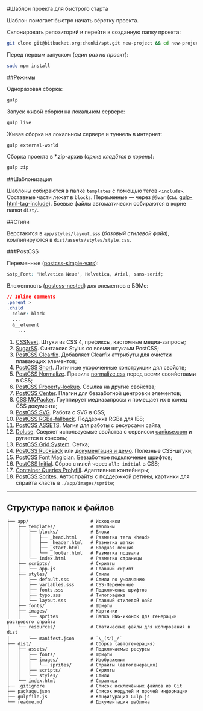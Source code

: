 #Шаблон проекта для быстрого старта

Шаблон помогает быстро начать вёрстку проекта.

Склонировать репозиторий и перейти в созданную папку проекта:

```bash
git clone git@bitbucket.org:chenki/spt.git new-project && cd new-project
```

Перед первым запуском (_один раз на проект_):

```bash
sudo npm install
```
##Режимы

Одноразовая сборка:

```bash
gulp
```

Запуск живой сборки на локальном сервере:

```bash
gulp live
```

Живая сборка на локальном сервере и туннель в интернет:

```bash
gulp external-world
```

Сборка проекта в *.zip-архив (_архив кладётся в корень_):

```bash
gulp zip
```

##Шаблонизация

Шаблоны собираются в папке `templates` с помощью тегов `<include>`. Составные части лежат в `blocks`. Переменные — через `@@var` (см. [gulp-html-tag-include](https://github.com/zaharin/gulp-html-tag-include)). Боевые файлы автоматически собираются в корне папки `dist/`.

##Стили

Верстаются в `app/styles/layout.sss` (_базовый стилевой файл_), компилируются в `dist/assets/styles/style.css`.

###PostCSS

Переменные ([postcss-simple-vars](https://github.com/postcss/postcss-simple-vars)):

```css
$stp_Font: 'Helvetica Neue', Helvetica, Arial, sans-serif;
```
Вложенность ([postcss-nested](https://github.com/postcss/postcss-nested)) для элементов в БЭМе:

```css
// Inline comments
.parent >
.child
  color: black
  ...
  &__element
    ...
```

1. [CSSNext](http://cssnext.io). Штуки из CSS 4, префиксы, кастомные медиа-запросы;
2. [SugarSS](https://github.com/postcss/sugarss). Синтаксис Stylus со всеми штуками PostCSS;
3. [PostCSS Clearfix](https://github.com/seaneking/postcss-clearfix). Добавляет Clearfix аттрибуты для очистки плавающих элементов;
4. [PostCSS Short](https://github.com/jonathantneal/postcss-short). Логичные укороченные конструкции дял свойств;
5. [PostCSS Normalize](https://github.com/seaneking/postcss-normalize). Правила [normalize.css](https://github.com/necolas/normalize.css) перед всеми своийствами в CSS;
6. [PostCSS Property-lookup](https://github.com/simonsmith/postcss-property-lookup). Ссылка на другие свойства;
7. [PostCSS Center](https://github.com/jedmao/postcss-center). Плагин для беззаботной центровки элементов;
8. [CSS MQPacker](https://www.npmjs.com/package/css-mqpacker). Группирует медиазапросы и помещает их в конец CSS документа;
9. [PostCSS SVG](https://github.com/Pavliko/postcss-svg). Работа с SVG в CSS;
10. [PostCSS RGBa-fallback](https://github.com/postcss/postcss-color-rgba-fallback). Поддержка RGBa для IE8;
11. [PostCSS ASSETS](https://github.com/assetsjs/postcss-assets). Магия для работы с ресурсами сайта;
12. [DoIuse](https://github.com/anandthakker/doiuse). Сверяет используемые свойства с сервисом [caniuse.com](http://caniuse.com) и ругается в консоль;
13. [PostCSS Grid System](https://github.com/francoisromain/postcss-grid-system). Сетка;
14. [PostCSS Rucksack](https://github.com/simplaio/rucksack) или [документация и демо](http://simplaio.github.io/rucksack/). Полезные CSS-штуки;
15. [PostCSS Font Magician](https://github.com/jonathantneal/postcss-font-magician). Беззаботное подключение шрифтов;
16. [PostCSS Initial](https://github.com/maximkoretskiy/postcss-initial). Сброс стилей через `all: initial` в CSS;
17. [Container Queries Prolyfill](https://github.com/ausi/cq-prolyfill). Адаптивные контейнеры;
18. [PostCSS Sprites](https://github.com/2createStudio/postcss-sprites). Автоспрайты с поддержкой ретины, картинки для спрайта класть в `./app/images/sprite`;
- - - -

## Структура папок и файлов

```
├── app/                       # Исходники
│   ├── templates/             # Шаблоны
│   │   ├── blocks/            # Блоки
│   │   │   ├── _head.html     # Разметка тега <head>
│   │   │   ├── _header.html   # Разметка шапки
│   │   │   ├── _start.html    # Вводная лекция
│   │   │   └── _footer.html   # Разметка подвала
│   │   └── index.html         # Разметка страницы
│   ├── scripts/               # Скрипты
│   │   └── app.js             # Главный скрипт
│   ├── styles/                # Стили
│   │   ├── default.sss        # Стили по умолчанию
│   │   ├── variables.sss      # CSS-Переменные
│   │   ├── fonts.sss          # Подключение шрифтов
│   │   ├── typo.sss           # Типографика
│   │   └── layout.sss         # Главный стилевой файл
│   ├── fonts/                 # Шрифты
│   ├── images/                # Картинки
│   │   └── sprites            # Папка PNG-иконок для генерации растрового спрайта
│   └── resources/             # Статические файлы для копирования в dist
│       └── manifest.json      # ¯\_(ツ)_/¯
├── dist/                      # Сборка (автогенерация)
│   ├── assets/                # Подключаемые ресурсы
│   │   ├── fonts/             # Шрифты
│   │   ├── images/            # Изображения
│   │   │   └── sprites/       # Спрайты (автогенерация)
│   │   ├── scripts/           # Скрипты
│   │   └── styles/            # Стили
│   └── index.html             # Страница
├── .gitignore                 # Список исключённых файлов из Git
├── package.json               # Список модулей и прочей информации
├── gulpfile.js                # Конфигурация Gulp.js
└── readme.md                  # Документация шаблона
```
